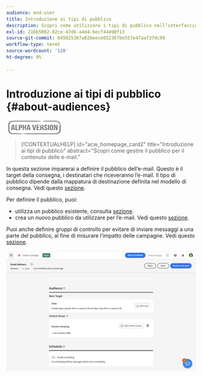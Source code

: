 ```yaml
---
audience: end-user
title: Introduzione ai tipi di pubblico
description: Scopri come utilizzare i tipi di pubblico nell’interfaccia utente di Campaign Web
exl-id: 21bb5082-82ce-47d6-a4d4-becf44490f13
source-git-commit: 045025367a826eece052367be557e47aaf37dc99
workflow-type: tm+mt
source-wordcount: '128'
ht-degree: 9%

---
```


# Introduzione ai tipi di pubblico {#about-audiences}

![](../assets/do-not-localize/badge.png)

>[!CONTEXTUALHELP]
>id="acw_homepage_card2"
>title="Introduzione ai tipi di pubblico"
>abstract="Scopri come gestire il pubblico per il contenuto delle e-mail."

<!--
Audience only created for the delivery, not available later-->


<!--
Three ways:
* existing audience

Campaign or AEP Audiences

* create new on the fly

query like AEP segment builder (same component with campaign data)

* import from file

show use case with a new audience creation (or import from file?)

control groups like acc: exract, random, based on attribute
-->

In questa sezione imparerai a definire il pubblico dell’e-mail. Questo è il target della consegna, i destinatari che riceveranno l’e-mail. Il tipo di pubblico dipende dalla mappatura di destinazione definita nel modello di consegna. Vedi questo [sezione](../email/create-email.md).

Per definire il pubblico, puoi:

* utilizza un pubblico esistente, consulta [sezione](add-audience.md).
* crea un nuovo pubblico da utilizzare per l’e-mail. Vedi questo [sezione](segment-builder.md).

Puoi anche definire gruppi di controllo per evitare di inviare messaggi a una parte del pubblico, al fine di misurare l’impatto delle campagne. Vedi questo [sezione](control-group.md).

![](assets/about-audience.png)
